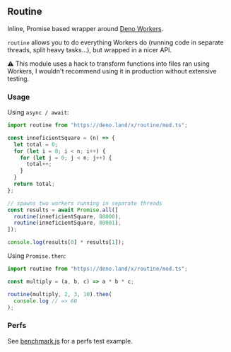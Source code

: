 ## Routine

Inline, Promise based wrapper around [Deno Workers](https://deno.land/manual@v1.7.0/runtime/workers).

`routine` allows you to do everything Workers do (running code in separate threads, split heavy tasks...), but wrapped in a nicer API.

⚠️ This module uses a hack to transform functions into files ran using Workers, I wouldn't recommend using it in production without extensive testing.

### Usage

Using `async / await`:

```javascript
import routine from "https://deno.land/x/routine/mod.ts";

const inneficientSquare = (n) => {
  let total = 0;
  for (let i = 0; i < n; i++) {
    for (let j = 0; j < n; j++) {
      total++;
    }
  }
  return total;
};

// spawns two workers running in separate threads
const results = await Promise.all([
  routine(inneficientSquare, 80000),
  routine(inneficientSquare, 80001),
]);

console.log(results[0] * results[1]);
```

Using `Promise.then`:

```javascript
import routine from "https://deno.land/x/routine/mod.ts";

const multiply = (a, b, c) => a * b * c;

routine(multiply, 2, 3, 10).then(
  console.log // => 60
);
```

### Perfs

See [benchmark.js](./benchmark.js) for a perfs test example.
